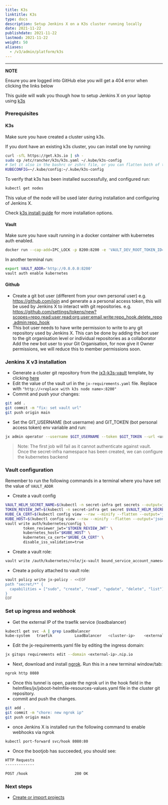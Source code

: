 ```yaml
---
title: K3s
linktitle: K3s
type: docs
description: Setup Jenkins X on a K3s cluster running locally
date: 2021-11-22
publishdate: 2021-11-22
lastmod: 2021-11-22
weight: 50
aliases:
  - /v3/admin/platform/k3s
---
```


---

**NOTE**

Ensure you are logged into GitHub else you will get a 404 error when clicking the links below

This guide will walk you though how to setup Jenkins X on your laptop using [k3s](https://k3s.io/)

### Prerequisites

#### K3s

Make sure you have created a cluster using k3s.

If you dont have an existing k3s cluster, you can install one by running:

```bash
curl -sfL https://get.k3s.io | sh -
sudo cp /etc/rancher/k3s/k3s.yaml ~/.kube/k3s-config
# Set it also in the bashrc or zshrc file, or you can flatten both of these configs into a single file
KUBECONFIG=~/.kube/config:~/.kube/k3s-config
```

To verify that k3s has been installed successfully, and configured run:

```bash
kubectl get nodes
```

This value of the node will be used later during installation and configuring of Jenkins X.

Check [k3s install guide](https://rancher.com/docs/k3s/latest/en/installation/) for more installation options.

#### Vault

Make sure you have vault running in a docker container with kubernetes auth enabled.

```bash
docker run --cap-add=IPC_LOCK -p 8200:8200 -e 'VAULT_DEV_ROOT_TOKEN_ID=myroot' -e 'VAULT_DEV_LISTEN_ADDRESS=0.0.0.0:8200' --net host vault:latest
```

In another terminal run:

```bash
export VAULT_ADDR='http://0.0.0.0:8200'
vault auth enable kubernetes
```

#### Github

- Create a git bot user (different from your own personal user) e.g. https://github.com/join and generate a a personal access token, this will be used by Jenkins X to interact with git repositories. e.g. https://github.com/settings/tokens/new?scopes=repo,read:user,read:org,user:email,write:repo_hook,delete_repo,admin:repo_hook
- This bot user needs to have write permission to write to any git repository used by Jenkins X. This can be done by adding the bot user to the git organisation level or individual repositories as a collaborator Add the new bot user to your Git Organisation, for now give it Owner permissions, we will reduce this to member permissions soon.

### Jenkins X v3 installation

- Generate a cluster git repository from the [jx3-k3s-vault](https://github.com/jx3-gitops-repositories/jx3-k3s-vault) template, by clicking [here](https://github.com/jx3-gitops-repositories/jx3-k3s-vault/generate)
- Edit the value of the vault url in the `jx-requirements.yaml` file.
  Replace with `"http://<replace with k3s node name>:8200"`
- Commit and push your changes:

```bash
git add .
git commit -m "fix: set vault url"
git push origin main
```

- Set the GIT_USERNAME (bot username) and GIT_TOKEN (bot personal access token) env variable and run:

```bash
jx admin operator --username $GIT_USERNAME --token $GIT_TOKEN --url <url of the cluster git repo> --set "jxBootJobEnvVarSecrets.EXTERNAL_VAULT=\"true\"" --set "jxBootJobEnvVarSecrets.VAULT_ADDR=http://<replace with k3s node name>:8200"
```

> Note:
> The first job will fail as it cannot authenticate against vault. Once the secret-infra namespace has been created, we can configure the kubernetes backend

### Vault configuration

Remember to run the following commands in a terminal where you have set the value of `VAULT_ADDR`

- Create a vault config

```bash
VAULT_HELM_SECRET_NAME=$(kubectl -n secret-infra get secrets --output=json | jq -r '.items[].metadata | select(.name|startswith("kubernetes-external-secrets-token-")).name')
TOKEN_REVIEW_JWT=$(kubectl -n secret-infra get secret $VAULT_HELM_SECRET_NAME --output='go-template={{ .data.token }}' | base64 --decode)
KUBE_CA_CERT=$(kubectl config view --raw --minify --flatten --output='jsonpath={.clusters[].cluster.certificate-authority-data}' | base64 --decode)
KUBE_HOST=$(kubectl config view --raw --minify --flatten --output='jsonpath={.clusters[].cluster.server}')
vault write auth/kubernetes/config \
        token_reviewer_jwt="$TOKEN_REVIEW_JWT" \
        kubernetes_host="$KUBE_HOST" \
        kubernetes_ca_cert="$KUBE_CA_CERT" \
        disable_iss_validation=true
```

- Create a vault role:

```bash
vault write /auth/kubernetes/role/jx-vault bound_service_account_names='*' bound_service_account_namespaces=secret-infra token_policies=jx-policy token_no_default_policy=true disable_iss_validation=true
```

- Create a policy attached to vault role:

```bash
vault policy write jx-policy - <<EOF
path "secret/*" {
  capabilities = ["sudo", "create", "read", "update", "delete", "list"]
}
EOF
```

### Set up ingress and webhook

- Get the external IP of the traefik service (loadbalancer)

```bash
kubectl get svc -A | grep LoadBalancer
kube-system   traefik          LoadBalancer   <cluster-ip>    <external-ip>    80:31123/TCP,443:31783/TCP   40m
```

- Edit the jx-requirements.yaml file by editing the ingress domain:

```bash
jx gitops requirements edit --domain <external-ip>.nip.io
```

- Next, download and install [ngrok](https://ngrok.com/). Run this in a new terminal window/tab:

```bash
ngrok http 8080
```

- Once this tunnel is open, paste the ngrok url in the hook field in the helmfiles/jx/jxboot-helmfile-resources-values.yaml file in the cluster git repository.
- commit and push the changes.

```bash
git add .
git commit -m "chore: new ngrok ip"
git push origin main
```

- once Jenkins X is installed run the following command to enable webhooks via ngrok

```bash
kubectl port-forward svc/hook 8080:80
```

- Once the bootjob has succeeded, you should see:

```bash
HTTP Requests
-------------

POST /hook                     200 OK
```

### Next steps

- <a href="/v3/develop/create-project/" class="btn bg-primary text-light">Create or import projects</a>
